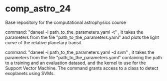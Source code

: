 # comp_astro_24

Base repository for the computational astrophysics course


command: "daneel -i path_to_the_parameters.yaml -t"   , it takes the parameters from the file "path_to_the_parameters.yaml" and plots the light curve of the relative planetary transit.

command: "daneel -i path_to_the_parameters.yaml -d svm"   , it takes the parameters from the file "path_to_the_parameters.yaml" containing the path to a training and an evaluation datased, and the kernel to use for the Support Vector Machine. The command grants access to a class to detect exoplanets using SVMs.

